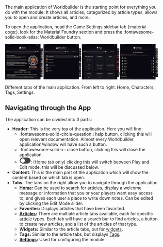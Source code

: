 

The main application of Worldbuilder is the starting point for everything you do with the module. It shows all articles, categorized by article types, allows you to open and create articles, and more.

To open the application, head the Game Settings sidebar tab (:material-cogs:), look for the Material Foundry section and press the :fontawesome-solid-book-atlas: Worldbuilder button.

<div class="imgContainer center">
    <img src="../../img/mainApp/mainApp.png">
    <p class="caption">Different tabs of the main application. From left to right: Home, Characters, Tags, Settings.</p>
</div>

## Navigating through the App
The application can be divided into 3 parts:

* <b>Header</b>: This is the very top of the application. Here you will find:
    * :fontawesome-solid-circle-question:: help button, clicking this will open relevant documentation. Almost every Worldbuilder application/window will have such a button.
    * :fontawesome-solid-x:: close button, clicking this will close the application.
    * <img src="../../img/article/playEditButton.png">: (Home tab only) clicking this will switch between Play and Edit mode, this will be discussed below.
* <b>Content</b>: This is the main part of the application which will show the content based on which tab is open.
* <b>Tabs</b>: The tabs on the right allow you to navigate through the application
    * <b>[Home](./home.md):</b> Can be used to search for articles, display a welcome message or information that you or your players want easy access to, and gives each user a place to write down notes. Can be edited by clicking the Edit Mode slider.
    * <b>Favorites:</b> Displays articles that have been favorited.
    * <b>[Articles](./articles.md):</b> There are multiple article tabs available, each for specific [article](../articles/articles.md) types. Each tab will have a search bar to find articles, a button to create new articles, and a list of the articles of that type.
    * <b>Widgets:</b> Similar to the article tabs, but for [widgets](../widgets/widgets.md).
    * <b>Tags:</b> Similar to the article tabs, but displays [Tags](../tags.md).
    * <b>[Settings](../settings.md):</b> Used for configuring the module.